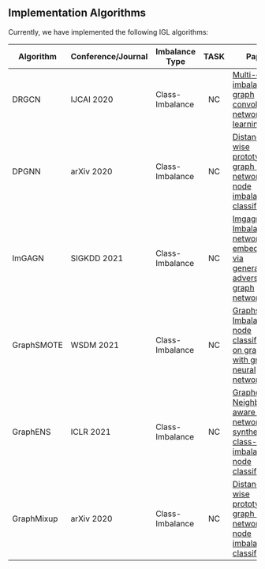 ## Implementation Algorithms

Currently, we have implemented the following IGL algorithms:

| Algorithm | Conference/Journal | Imbalance Type | TASK | Paper | Code |
| --------- | ------------------ | -------- | :-----: | ---- |---- |
| DRGCN | IJCAI 2020 | Class-Imbalance | NC | [Multi-class imbalanced graph convolutional network learning](https://par.nsf.gov/servlets/purl/10199469) | [Link](https://github.com/codeshareabc/DRGCN) |
| DPGNN | arXiv 2020 | Class-Imbalance | NC | [Distance-wise prototypical graph neural network in node imbalance classification](https://arxiv.org/pdf/2110.12035) | [Link](https://github.com/YuWVandy/DPGNN) |
| ImGAGN | SIGKDD 2021 | Class-Imbalance | NC | [Imgagn: Imbalanced network embedding via generative adversarial graph networks](https://arxiv.org/pdf/2106.02817) | [Link](https://github.com/Leo-Q-316/ImGAGN) |
| GraphSMOTE | WSDM 2021 | Class-Imbalance | NC | [Graphsmote: Imbalanced node classification on graphs with graph neural networks](https://arxiv.org/pdf/2103.08826) | [Link](https://github.com/TianxiangZhao/GraphSmote) |
| GraphENS | ICLR 2021 | Class-Imbalance | NC | [Graphens: Neighbor-aware ego network synthesis for class-imbalanced node classification](https://openreview.net/pdf?id=MXEl7i-iru) | [Link](https://github.com/JoonHyung-Park/GraphENS) |
| GraphMixup | arXiv 2020 | Class-Imbalance | NC | [Distance-wise prototypical graph neural network in node imbalance classification](https://arxiv.org/pdf/2110.12035) | [Link](https://github.com/YuWVandy/DPGNN) |
